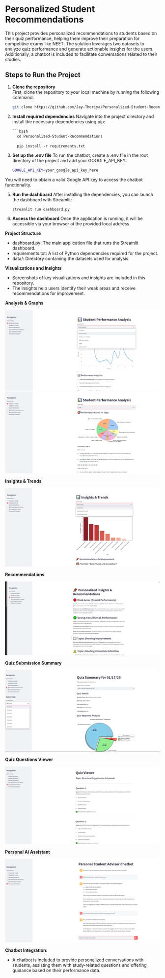 # Personalized Student Recommendations

This project provides personalized recommendations to students based on their quiz performance, helping them improve their preparation for competitive exams like NEET. The solution leverages two datasets to analyze quiz performance and generate actionable insights for the users. Additionally, a chatbot is included to facilitate conversations related to their studies.

## Steps to Run the Project

1. **Clone the repository**  
   First, clone the repository to your local machine by running the following command:

      ```bash
      git clone https://github.com/Jay-Thoriya/Personalized-Student-Recommendations.git


2. **Install required dependencies**
  Navigate into the project directory and install the necessary dependencies using pip:

       ```bash
         cd Personalized-Student-Recommendations
   
         pip install -r requirements.txt

3. **Set up the .env file**
   To run the chatbot, create a .env file in the root directory of the project and add your GOOGLE_API_KEY:
   
      ```bash
      GOOGLE_API_KEY=your_google_api_key_here


You will need to obtain a valid Google API key to access the chatbot functionality.



5. **Run the dashboard**
    After installing the dependencies, you can launch the dashboard with Streamlit:


       streamlit run dashboard.py


6. **Access the dashboard**
    Once the application is running, it will be accessible via your browser at the provided local address.



**Project Structure**
- dashboard.py: The main application file that runs the Streamlit dashboard.
- requirements.txt: A list of Python dependencies required for the project.
- data/: Directory containing the datasets used for analysis.


**Visualizations and Insights**
- Screenshots of key visualizations and insights are included in this repository.
- The insights help users identify their weak areas and receive recommendations for improvement.

**Analysis & Graphs**

![Sample Image](https://github.com/Jay-Thoriya/Personalized-Student-Recommendations/blob/main/ui%20photos/Screenshot%202025-02-02%20122920.png)
![Sample Image](https://github.com/Jay-Thoriya/Personalized-Student-Recommendations/blob/main/ui%20photos/Screenshot%202025-02-02%20122936.png)


**Insights & Trends**

![Sample Image](https://github.com/Jay-Thoriya/Personalized-Student-Recommendations/blob/main/ui%20photos/Screenshot%202025-02-02%20123000.png)



**Recommendations**

![Sample Image](https://github.com/Jay-Thoriya/Personalized-Student-Recommendations/blob/main/ui%20photos/Screenshot%202025-02-02%20123019.png)



**Quiz Submission Summary**

![Sample Image](https://github.com/Jay-Thoriya/Personalized-Student-Recommendations/blob/main/ui%20photos/Screenshot%202025-02-02%20123047.png)



**Quiz Questions Viewer**

![Sample Image](https://github.com/Jay-Thoriya/Personalized-Student-Recommendations/blob/main/ui%20photos/Screenshot%202025-02-02%20123101.png)



**Personal Ai Assistant**

![Sample Image](https://github.com/Jay-Thoriya/Personalized-Student-Recommendations/blob/main/ui%20photos/Screenshot%202025-02-02%20123712.png)



**Chatbot Integration**:

- A chatbot is included to provide personalized conversations with students, assisting them with study-related questions and offering guidance based on their performance data.
